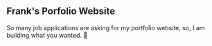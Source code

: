 ## Frank's Porfolio Website

So many job applications are asking for my portfolio website, so, I am building what you wanted. 🫶